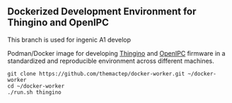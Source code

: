 Dockerized Development Environment for Thingino and OpenIPC
-----------------------------------------------------------
This branch is used for ingenic A1 develop

Podman/Docker image for developing [Thingino][1] and [OpenIPC][2] firmware
in a standardized and reproducible environment across different machines.

```
git clone https://github.com/themactep/docker-worker.git ~/docker-worker
cd ~/docker-worker
./run.sh thingino
```

[1]: https://github.com/themactep/thingino-firmware
[2]: https://github.com/openipc/firmware
